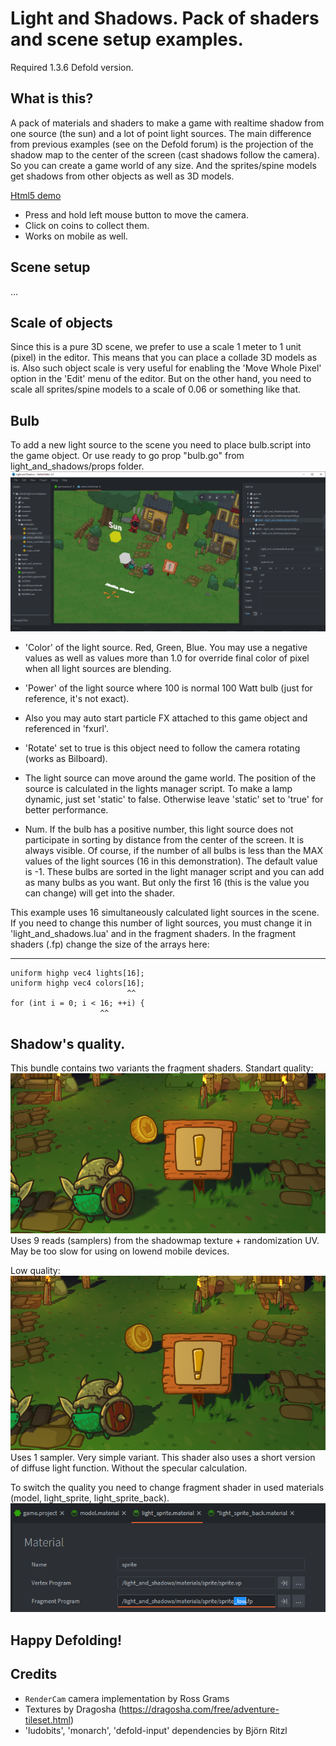 # Light and Shadows. Pack of shaders and scene setup examples.

Required 1.3.6 Defold version.

## What is this?
A pack of materials and shaders to make a game with realtime shadow from one source (the sun) and a lot of point light sources.
The main difference from previous examples (see on the Defold forum) is the projection of the shadow map to the center of the screen (cast shadows follow the camera). So you can create a game world of any size. And the sprites/spine models get shadows from other objects as well as 3D models.

[Html5 demo](https://dragosha.com/defold/Light_and_Shadows/)

- Press and hold left mouse button to move the camera.
- Click on coins to collect them.
- Works on mobile as well.

## Scene setup
...

## Scale of objects

Since this is a pure 3D scene, we prefer to use a scale 1 meter to 1 unit (pixel) in the editor. This means that you can place a collade 3D models as is. Also such object scale is very useful for enabling the 'Move Whole Pixel' option in the 'Edit' menu of the editor. But on the other hand, you need to scale all sprites/spine models to a scale of 0.06 or something like that.

## Bulb

To add a new light source to the scene you need to place bulb.script into the game object. Or use ready to go prop "bulb.go" from light_and_shadows/props folder.
![bulb](assets/docs/bulb.png)

* 'Color' of the light source. Red, Green, Blue. 
You may use a negative values as well as values more than 1.0 for override final color of pixel when all light sources are blending. 
* 'Power' of the light source where 100 is normal 100 Watt bulb (just for reference, it's not exact).
* Also you may auto start particle FX attached to this game object and referenced in 'fxurl'.
* 'Rotate' set to true is this object need to follow the camera rotating (works as Bilboard).

* The light source can move around the game world. The position of the source is calculated in the lights manager script. To make a lamp dynamic, just set 'static' to false. Otherwise leave 'static' set to 'true' for better performance.

* Num. If the bulb has a positive number, this light source does not participate in sorting by distance from the center of the screen. It is always visible. Of course, if the number of all bulbs is less than the MAX values of the light sources (16 in this demonstration). The default value is -1. These bulbs are sorted in the light manager script and you can add as many bulbs as you want. But only the first 16 (this is the value you can change) will get into the shader.


This example uses 16 simultaneously calculated light sources in the scene. If you need to change this number of light sources, you must change it in 'light_and_shadows.lua' and in the fragment shaders.
In the fragment shaders (.fp) change the size of the arrays here:

---
    uniform highp vec4 lights[16];
    uniform highp vec4 colors[16];
                              ^^
    for (int i = 0; i < 16; ++i) {
                        ^^

## Shadow's quality.

This bundle contains two variants the fragment shaders. 
Standart quality:
![standart](assets/docs/example_standart.png)
Uses 9 reads (samplers) from the shadowmap texture + randomization UV. May be too slow for using on lowend mobile devices.

Low quality:
![low](assets/docs/example_low.png)
Uses 1 sampler. Very simple variant.
This shader also uses a short version of diffuse light function. Without the specular calculation.


To switch the quality you need to change fragment shader in used materials (model, light_sprite, light_sprite_back). 
![material](assets/docs/low.png)


## Happy Defolding!

## Credits

* `RenderCam` camera implementation by Ross Grams
* Textures by Dragosha (https://dragosha.com/free/adventure-tileset.html)
* 'ludobits', 'monarch', 'defold-input' dependencies by Björn Ritzl
